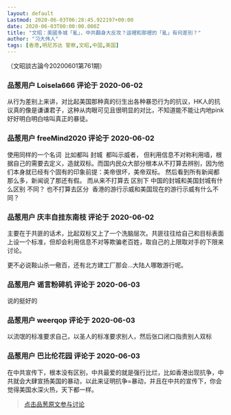 ```yaml
---
layout: default
Lastmod: 2020-06-03T06:28:45.922197+00:00
date: 2020-06-03T00:00:00.000Z
title: "文昭：美國多城「亂」，中共翻身大反攻？這裡和那裡的「亂」有何差別？"
author: "习大伟人"
tags: [香港,明尼苏达 警察,文昭,中国,美国]
---
```


（文昭談古論今20200601第761期）

            
### 品葱用户 **Loisela666** 评论于 2020-06-02
        
从行为差别上来讲，对比起美国那种真的衍生出各种暴恐行为的抗议，HK人的抗议真的像是谦谦君子，这种从肉眼可见且很明显的对比，不知道能不能让内地pink好好明白明白啥叫真正的暴徒。
        


            
### 品葱用户 **freeMind2020** 评论于 2020-06-02
        
使用同样的一个名词  比如都叫 封城  都叫示威者， 但利用信息不对称利用墙，根据自己的需要去定义，造就双标。而国内民众大部分根本从不打算去辨别，因为他们本身就已经有个固有的印象前提：美帝很坏，美帝双标。 然后看到所有新闻都那么多，新闻说了那还有假。 而从来不打算去 区别下 中国的封城和美国封城有什么区别 不同？ 也不打算去区分  香港的游行示威和美国现在的游行示威有什么不同？
        


            
### 品葱用户 **庆丰自挂东南枝** 评论于 2020-06-02
        
主要在于共匪的话术，比起双标又上了一个洗脑层次。共匪往往给自己和目标表面上设一个标准，但却会利用信息不对等欺骗老百姓，取自己的上限取对手的下限来讨论。  
  
更不必说鞍山杀一儆百，还有北方建工厂那会...大陆人哪敢游行呢。
        


            
### 品葱用户 **谣言粉碎机** 评论于 2020-06-03
        
说的挺好的
        


            
### 品葱用户 **weerqop** 评论于 2020-06-03
        
以流氓的标准要求自己，以圣人的标准要求别人，然后张口闭口指责别人双标
        


            
### 品葱用户 **巴比伦花园** 评论于 2020-06-03
        
在中共宣传下，根本没有区别，中共最爱的就是强行比烂，比如香港出现抗争，中共就会大肆宣扬美国的暴动，以此来证明抗争=暴动，并且在中共的宣传下，你会觉得美国水深火热，天下都一样。
        






> [点击品葱原文参与讨论](https://pincong.rocks/video/id-2239__sort_key-agree_count__sort-DESC)

